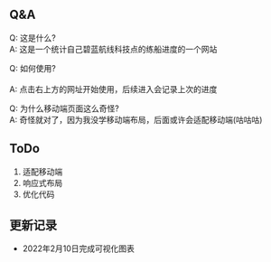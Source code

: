 ## Q&A
Q: 这是什么?<br/>
A: 这是一个统计自己碧蓝航线科技点的练船进度的一个网站

Q: 如何使用?<br/><br/>
A: 点击右上方的网址开始使用，后续进入会记录上次的进度

Q: 为什么移动端页面这么奇怪?<br/>
A: 奇怪就对了，因为我没学移动端布局，后面或许会适配移动端(咕咕咕)

## ToDo
1. 适配移动端
2. 响应式布局
3. 优化代码

## 更新记录
- 2022年2月10日完成可视化图表
